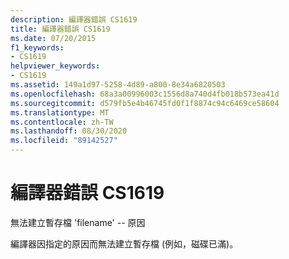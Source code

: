 ```yaml
---
description: 編譯器錯誤 CS1619
title: 編譯器錯誤 CS1619
ms.date: 07/20/2015
f1_keywords:
- CS1619
helpviewer_keywords:
- CS1619
ms.assetid: 149a1d97-5258-4d89-a800-8e34a6820503
ms.openlocfilehash: 68a3a00996003c1556d8a740d4fb018b573ea41d
ms.sourcegitcommit: d579fb5e4b46745fd0f1f8874c94c6469ce58604
ms.translationtype: MT
ms.contentlocale: zh-TW
ms.lasthandoff: 08/30/2020
ms.locfileid: "89142527"
---
```

# <a name="compiler-error-cs1619"></a>編譯器錯誤 CS1619
無法建立暫存檔 'filename' -- 原因  
  
 編譯器因指定的原因而無法建立暫存檔 (例如，磁碟已滿)。
